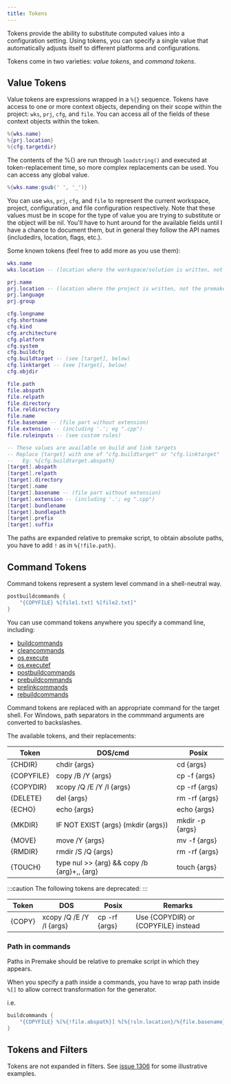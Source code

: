 ```yaml
---
title: Tokens
---
```


Tokens provide the ability to substitute computed values into a configuration setting. Using tokens, you can specify a single value that automatically adjusts itself to different platforms and configurations.

Tokens come in two varieties: *value tokens*, and *command tokens*.

## Value Tokens

Value tokens are expressions wrapped in a `%{}` sequence. Tokens have access to one or more context objects, depending on their scope within the project: `wks`, `prj`, `cfg`, and `file`. You can access all of the fields of these context objects within the token.

```lua
%{wks.name}
%{prj.location}
%{cfg.targetdir}
```

The contents of the %{} are run through `loadstring()` and executed at token-replacement time, so more complex replacements can be used. You can access any global value.

```lua
%{wks.name:gsub(' ', '_')}
```

You can use `wks`, `prj`, `cfg`, and `file` to represent the current workspace, project, configuration, and file configuration respectively. Note that these values must be in scope for the type of value you are trying to substitute or the object will be nil. You'll have to hunt around for the available fields until I have a chance to document them, but in general they follow the API names (includedirs, location, flags, etc.).

Some known tokens (feel free to add more as you use them):

```lua
wks.name
wks.location -- (location where the workspace/solution is written, not the premake-wks.lua file)

prj.name
prj.location -- (location where the project is written, not the premake-prj.lua file)
prj.language
prj.group

cfg.longname
cfg.shortname
cfg.kind
cfg.architecture
cfg.platform
cfg.system
cfg.buildcfg
cfg.buildtarget -- (see [target], below)
cfg.linktarget -- (see [target], below)
cfg.objdir

file.path
file.abspath
file.relpath
file.directory
file.reldirectory
file.name
file.basename -- (file part without extension)
file.extension -- (including '.'; eg ".cpp")
file.ruleinputs -- (see custom rules)

-- These values are available on build and link targets
-- Replace [target] with one of "cfg.buildtarget" or "cfg.linktarget"
--   Eg: %{cfg.buildtarget.abspath}
[target].abspath
[target].relpath
[target].directory
[target].name
[target].basename -- (file part without extension)
[target].extension -- (including '.'; eg ".cpp")
[target].bundlename
[target].bundlepath
[target].prefix
[target].suffix
```

The paths are expanded relative to premake script, to obtain absolute paths, you have to add `!` as in `%{!file.path}`.

## Command Tokens

Command tokens represent a system level command in a shell-neutral way.

```lua
postbuildcommands {
	"{COPYFILE} %[file1.txt] %[file2.txt]"
}
```


You can use command tokens anywhere you specify a command line, including:

* [buildcommands](buildcommands.md)
* [cleancommands](cleancommands.md)
* [os.execute](os/os.execute.md)
* [os.executef](os/os.executef.md)
* [postbuildcommands](postbuildcommands.md)
* [prebuildcommands](prebuildcommands.md)
* [prelinkcommands](prelinkcommands.md)
* [rebuildcommands](rebuildcommands.md)

Command tokens are replaced with an appropriate command for the target shell. For Windows, path separators in the commmand arguments are converted to backslashes.

The available tokens, and their replacements:

| Token      | DOS/cmd                                     | Posix           |
|------------|---------------------------------------------|-----------------|
| {CHDIR}    | chdir {args}                                | cd {args}       |
| {COPYFILE} | copy /B /Y {args}                           | cp -f {args}    |
| {COPYDIR}  | xcopy /Q /E /Y /I {args}                    | cp -rf {args}   |
| {DELETE}   | del {args}                                  | rm -rf {args}   |
| {ECHO}     | echo {args}                                 | echo {args}     |
| {MKDIR}    | IF NOT EXIST {args} (mkdir {args})          | mkdir -p {args} |
| {MOVE}     | move /Y {args}                              | mv -f {args}    |
| {RMDIR}    | rmdir /S /Q {args}                          | rm -rf {args}   |
| {TOUCH}    | type nul >> {arg} && copy /b {arg}+,, {arg} | touch {args}    |

:::caution
The following tokens are deprecated:
:::

| Token      | DOS                                         | Posix           | Remarks                             |
|------------|---------------------------------------------|-----------------|-------------------------------------|
| {COPY}     | xcopy /Q /E /Y /I {args}                    | cp -rf {args}   | Use {COPYDIR} or {COPYFILE} instead |

### Path in commands

Paths in Premake should be relative to premake script in which they appears.

When you specify a path inside a commands, you have to wrap path inside `%[]` to allow correct transformation for the generator.

i.e.

```lua
buildcommands {
	"{COPYFILE} %[%{!file.abspath}] %[%{!sln.location}/%{file.basename}]"
}
```

## Tokens and Filters

Tokens are not expanded in filters. See [issue 1306](https://github.com/premake/premake-core/issues/1036#issuecomment-379685035) for some illustrative examples.
